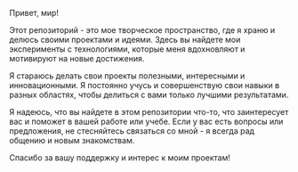 Привет, мир!

Этот репозиторий - это мое творческое пространство, где я храню и делюсь своими проектами и идеями. Здесь вы найдете мои эксперименты с технологиями, которые меня вдохновляют и мотивируют на новые достижения.

Я стараюсь делать свои проекты полезными, интересными и инновационными. Я постоянно учусь и совершенствую свои навыки в разных областях, чтобы делиться с вами только лучшими результатами.

Я надеюсь, что вы найдете в этом репозитории что-то, что заинтересует вас и поможет в вашей работе или учебе. Если у вас есть вопросы или предложения, не стесняйтесь связаться со мной - я всегда рад общению и новым знакомствам.

Спасибо за вашу поддержку и интерес к моим проектам!

